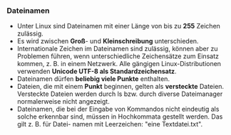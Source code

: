 ### Dateinamen

* Unter Linux sind Dateinamen mit einer Länge von bis zu **255** Zeichen zulässig.
* Es wird zwischen **Groß**- und **Kleinschreibung** unterschieden.
* Internationale Zeichen im Dateinamen sind zulässig, können aber zu Problemen führen, wenn unterschiedliche Zeichensätze zum Einsatz kommen, z. B. in einem Netzwerk. Alle gängigen Linux-Distributionen verwenden **Unicode UTF-8 als Standardzeichensatz**. 
* Dateinamen dürfen **beliebig viele Punkte** enthalten.
* Dateien, die mit einem **Punkt** beginnen, gelten als **versteckte** Dateien. Versteckte Dateien werden durch ls bzw. durch diverse Dateimanager normalerweise nicht angezeigt.
* Dateinamen, die bei der Eingabe von Kommandos nicht eindeutig als solche
  erkennbar sind, müssen in Hochkommata gestellt werden. Das gilt z. B. für Datei-
  namen mit Leerzeichen: "eine Textdatei.txt".



